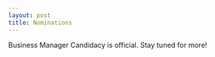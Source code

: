 ```yaml
---
layout: post
title: Nominations
---
```


Business Manager Candidacy is official. Stay tuned for more!